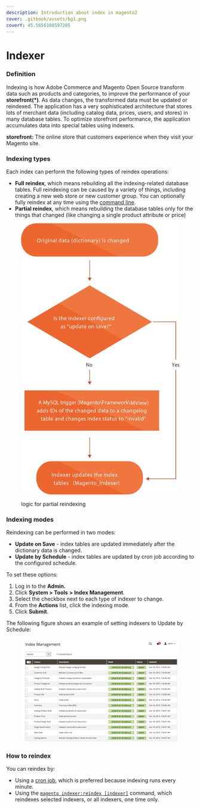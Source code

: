 ```yaml
---
description: Introduction about index in magento2
cover: .gitbook/assets/bg1.png
coverY: 45.5656108597285
---
```


# Indexer

### Definition

Indexing is how Adobe Commerce and Magento Open Source transform data such as products and categories, to improve the performance of your **storefront(\*)**. As data changes, the transformed data must be updated or reindexed. The application has a very sophisticated architecture that stores lots of merchant data (including catalog data, prices, users, and stores) in many database tables. To optimize storefront performance, the application accumulates data into special tables using indexers.

**storefront:** The online store that customers experience when they visit your Magento site.

### Indexing types

Each index can perform the following types of reindex operations:

* **Full reindex**, which means rebuilding all the indexing-related database tables. Full reindexing can be caused by a variety of things, including creating a new web store or new customer group. You can optionally fully reindex at any time using the [command line](indexer/cli.md).
* **Partial reindex**, which means rebuilding the database tables only for the things that changed (like changing a single product attribute or price)

<figure><img src=".gitbook/assets/image.png" alt=""><figcaption><p>logic for partial reindexing</p></figcaption></figure>

### Indexing modes <a href="#indexing-modes" id="indexing-modes"></a>

Reindexing can be performed in two modes:

* **Update on Save** - index tables are updated immediately after the dictionary data is changed.
* **Update by Schedule** - index tables are updated by cron job according to the configured schedule.

To set these options:

1. Log in to the **Admin.**
2. Click **System > Tools** **> Index Management**.
3. Select the checkbox next to each type of indexer to change.
4. From the **Actions** list, click the indexing mode.
5. Click **Submit**.

The following figure shows an example of setting indexers to Update by Schedule:

<figure><img src=".gitbook/assets/image (1).png" alt=""><figcaption></figcaption></figure>

### How to reindex <a href="#how-to-reindex" id="how-to-reindex"></a>

You can reindex by:

* Using a [cron job](https://experienceleague.adobe.com/docs/commerce-operations/configuration-guide/cli/configure-cron-jobs.html), which is preferred because indexing runs every minute.
* Using the [`magento indexer:reindex [indexer]`](indexer/cli.md#reindex) command, which reindexes selected indexers, or all indexers, one time only.
